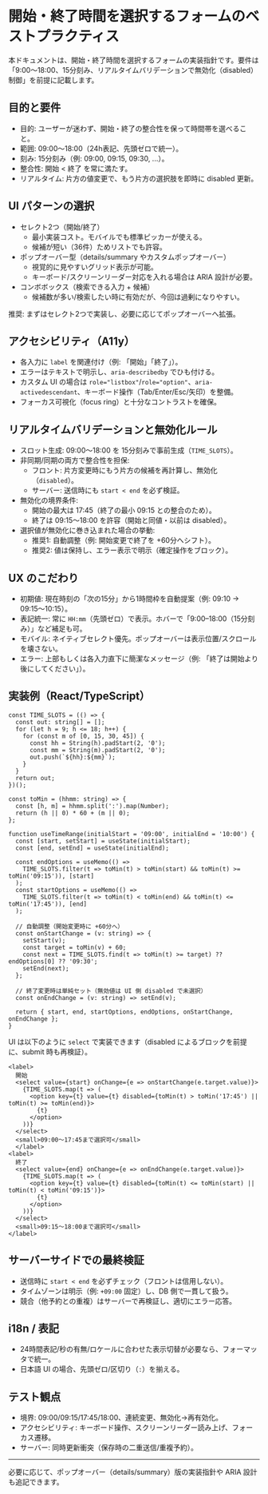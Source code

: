 # 開始・終了時間を選択するフォームのベストプラクティス

本ドキュメントは、開始・終了時間を選択するフォームの実装指針です。要件は「9:00〜18:00、15分刻み、リアルタイムバリデーションで無効化（disabled）制御」を前提に記載します。

## 目的と要件
- 目的: ユーザーが迷わず、開始・終了の整合性を保って時間帯を選べること。
- 範囲: 09:00〜18:00（24h表記、先頭ゼロで統一）。
- 刻み: 15分刻み（例: 09:00, 09:15, 09:30, ...）。
- 整合性: 開始 < 終了 を常に満たす。
- リアルタイム: 片方の値変更で、もう片方の選択肢を即時に disabled 更新。

## UI パターンの選択
- セレクト2つ（開始/終了）
  - 最小実装コスト。モバイルでも標準ピッカーが使える。
  - 候補が短い（36件）ためリストでも許容。
- ポップオーバー型（details/summary やカスタムポップオーバー）
  - 視覚的に見やすいグリッド表示が可能。
  - キーボード/スクリーンリーダー対応を入れる場合は ARIA 設計が必要。
- コンボボックス（検索できる入力 + 候補）
  - 候補数が多い/検索したい時に有効だが、今回は過剰になりやすい。

推奨: まずはセレクト2つで実装し、必要に応じてポップオーバーへ拡張。

## アクセシビリティ（A11y）
- 各入力に `label` を関連付け（例: 「開始」「終了」）。
- エラーはテキストで明示し、`aria-describedby` でひも付ける。
- カスタム UI の場合は `role="listbox"`/`role="option"`、`aria-activedescendant`、キーボード操作（Tab/Enter/Esc/矢印）を整備。
- フォーカス可視化（focus ring）と十分なコントラストを確保。

## リアルタイムバリデーションと無効化ルール
- スロット生成: 09:00〜18:00 を 15分刻みで事前生成（`TIME_SLOTS`）。
- 非同期/同期の両方で整合性を担保:
  - フロント: 片方変更時にもう片方の候補を再計算し、無効化（`disabled`）。
  - サーバー: 送信時にも `start < end` を必ず検証。
- 無効化の境界条件:
  - 開始の最大は 17:45（終了の最小 09:15 との整合のため）。
  - 終了は 09:15〜18:00 を許容（開始と同値・以前は disabled）。
- 選択値が無効化に巻き込まれた場合の挙動:
  - 推奨1: 自動調整（例: 開始変更で終了を +60分へシフト）。
  - 推奨2: 値は保持し、エラー表示で明示（確定操作をブロック）。

## UX のこだわり
- 初期値: 現在時刻の「次の15分」から1時間枠を自動提案（例: 09:10 → 09:15〜10:15）。
- 表記統一: 常に `HH:mm`（先頭ゼロ）で表示。ホバーで「9:00–18:00（15分刻み）」など補足も可。
- モバイル: ネイティブセレクト優先。ポップオーバーは表示位置/スクロールを壊さない。
- エラー: 上部もしくは各入力直下に簡潔なメッセージ（例: 「終了は開始より後にしてください」）。

## 実装例（React/TypeScript）
```tsx
const TIME_SLOTS = (() => {
  const out: string[] = [];
  for (let h = 9; h <= 18; h++) {
    for (const m of [0, 15, 30, 45]) {
      const hh = String(h).padStart(2, '0');
      const mm = String(m).padStart(2, '0');
      out.push(`${hh}:${mm}`);
    }
  }
  return out;
})();

const toMin = (hhmm: string) => {
  const [h, m] = hhmm.split(':').map(Number);
  return (h || 0) * 60 + (m || 0);
};

function useTimeRange(initialStart = '09:00', initialEnd = '10:00') {
  const [start, setStart] = useState(initialStart);
  const [end, setEnd] = useState(initialEnd);

  const endOptions = useMemo(() =>
    TIME_SLOTS.filter(t => toMin(t) > toMin(start) && toMin(t) >= toMin('09:15')), [start]
  );
  const startOptions = useMemo(() =>
    TIME_SLOTS.filter(t => toMin(t) < toMin(end) && toMin(t) <= toMin('17:45')), [end]
  );

  // 自動調整（開始変更時に +60分へ）
  const onStartChange = (v: string) => {
    setStart(v);
    const target = toMin(v) + 60;
    const next = TIME_SLOTS.find(t => toMin(t) >= target) ?? endOptions[0] ?? '09:30';
    setEnd(next);
  };

  // 終了変更時は単純セット（無効値は UI 側 disabled で未選択）
  const onEndChange = (v: string) => setEnd(v);

  return { start, end, startOptions, endOptions, onStartChange, onEndChange };
}
```

UI は以下のように `select` で実装できます（disabled によるブロックを前提に、submit 時も再検証）。

```tsx
<label>
  開始
  <select value={start} onChange={e => onStartChange(e.target.value)}>
    {TIME_SLOTS.map(t => (
      <option key={t} value={t} disabled={toMin(t) > toMin('17:45') || toMin(t) >= toMin(end)}>
        {t}
      </option>
    ))}
  </select>
  <small>09:00〜17:45まで選択可</small>
  </label>
<label>
  終了
  <select value={end} onChange={e => onEndChange(e.target.value)}>
    {TIME_SLOTS.map(t => (
      <option key={t} value={t} disabled={toMin(t) <= toMin(start) || toMin(t) < toMin('09:15')}>
        {t}
      </option>
    ))}
  </select>
  <small>09:15〜18:00まで選択可</small>
</label>
```

## サーバーサイドでの最終検証
- 送信時に `start < end` を必ずチェック（フロントは信用しない）。
- タイムゾーンは明示（例: `+09:00` 固定）し、DB 側で一貫して扱う。
- 競合（他予約との重複）はサーバーで再検証し、適切にエラー応答。

## i18n / 表記
- 24時間表記/秒の有無/ロケールに合わせた表示切替が必要なら、フォーマッタで統一。
- 日本語 UI の場合、先頭ゼロ/区切り（`:`）を揃える。

## テスト観点
- 境界: 09:00/09:15/17:45/18:00、連続変更、無効化→再有効化。
- アクセシビリティ: キーボード操作、スクリーンリーダー読み上げ、フォーカス遷移。
- サーバー: 同時更新衝突（保存時の二重送信/重複予約）。

---
必要に応じて、ポップオーバー（details/summary）版の実装指針や ARIA 設計も追記できます。
